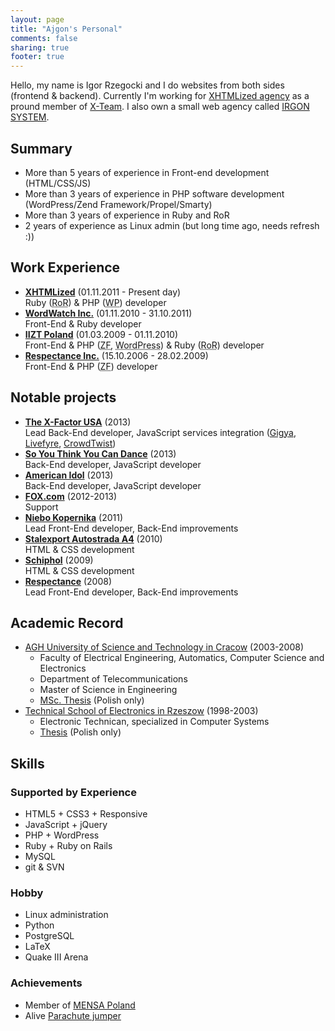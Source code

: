 ```yaml
---
layout: page
title: "Ajgon's Personal"
comments: false
sharing: true
footer: true
---
```


Hello, my name is Igor Rzegocki and I do websites from both sides (frontend &
backend). Currently I'm working for
[XHTMLized agency](http://www.xhtmlized.com/) as a pround member of
[X-Team](http://www.x-team.com/). I also own a small web agency called
[IRGON SYSTEM](http://www.irgon.com/).

## Summary

* More than 5 years of experience in Front-end development (HTML/CSS/JS)
* More than 3 years of experience in PHP software development (WordPress/Zend Framework/Propel/Smarty)
* More than 3 years of experience in Ruby and RoR
* 2 years of experience as Linux admin (but long time ago, needs refresh :))

## Work Experience

* **[XHTMLized](http://www.xhtmlized.com/)** (01.11.2011 - Present day)<br>
  Ruby (<abbr title="Ruby on Rails">RoR</abbr>) & PHP (<abbr title="WordPress">WP</abbr>) developer
* **[WordWatch Inc.](http://www.wordwatch.com/)** (01.11.2010 - 31.10.2011)<br>
  Front-End & Ruby developer
* **[IIZT Poland](http://www.iizt.com/)** (01.03.2009 - 01.11.2010)<br>
  Front-End & PHP (<abbr title="Zend Framework">ZF</abbr>, <abbr title="WP">WordPress</abbr>) & Ruby (<abbr title="Ruby on Rails">RoR</abbr>) developer
* **[Respectance Inc.](http://www.respectance.com/)** (15.10.2006 - 28.02.2009)<br>
  Front-End & PHP (<abbr title="Zend Framework">ZF</abbr>) developer

## Notable projects

* **[The X-Factor USA](http://www.thexfactorusa.com/)** (2013)<br>
  Lead Back-End developer, JavaScript services integration
  ([Gigya](http://www.gigya.com/), [Livefyre](http://www.livefyre.com/), [CrowdTwist](http://www.crowdtwist.com/))
* **[So You Think You Can Dance](http://www.fox.com/dance/)** (2013)<br>
  Back-End developer, JavaScript developer
* **[American Idol](http://www.americanidol.com/)** (2013)<br>
  Back-End developer, JavaScript developer
* **[FOX.com](http://www.fox.com/)** (2012-2013)<br>
  Support
* **[Niebo Kopernika](http://niebokopernika.pl/)** (2011)<br>
  Lead Front-End developer, Back-End improvements
* **[Stalexport Autostrada A4](http://www.autostrada-a4.pl/driver)** (2010)<br>
  HTML & CSS development
* **[Schiphol](http://www.schiphol.nl/)** (2009)<br>
  HTML & CSS development
* **[Respectance](http://www.respectance.com/)** (2008)<br>
  Lead Front-End developer, Back-End improvements

## Academic Record

* [AGH University of Science and Technology in Cracow](http://www.agh.edu.pl/en) (2003-2008)
    * Faculty of Electrical Engineering, Automatics, Computer Science and Electronics
    * Department of Telecommunications
    * Master of Science in Engineering
    * [MSc. Thesis](http://github.com/ajgon/agh-thesis) (Polish only)
* [Technical School of Electronics in Rzeszow](http://www.elektronik.rzeszow.pl/electronic/English/index.php) (1998-2003)
    * Electronic Technican, specialized in Computer Systems
    * [Thesis](http://www.rzegocki.pl/assets/files/zse-thesis.pdf) (Polish only)

## Skills

### Supported by Experience

* HTML5 + CSS3 + Responsive
* JavaScript + jQuery
* PHP + WordPress
* Ruby + Ruby on Rails
* MySQL
* git & SVN

### Hobby
* Linux administration
* Python
* PostgreSQL
* LaTeX
* Quake III Arena

### Achievements
* Member of [MENSA Poland](/images/upload/mensa.jpg)
* Alive [Parachute jumper](/images/upload/parachute.jpg)
